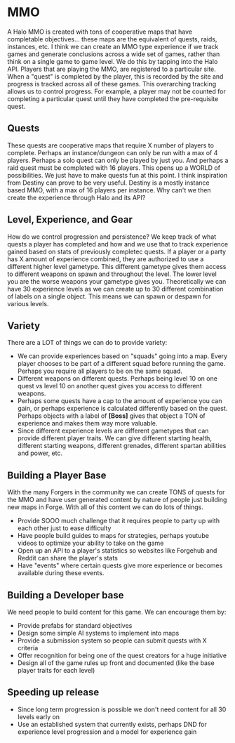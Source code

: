 # MMO

A Halo MMO is created with tons of cooperative maps that have completable
objectives... these maps are the equivalent of quests, raids, instances, etc. I
think we can create an MMO type experience if we track games and generate
conclusions across a wide set of games, rather than think on a single game to
game level. We do this by tapping into the Halo API. Players that are playing
the MMO, are registered to a particular site. When a "quest" is completed by
the player, this is recorded by the site and progress is tracked across all of
these games. This overarching tracking allows us to control progress. For
example, a player may not be counted for completing a particular quest until
they have completed the pre-requisite quest.


## Quests

These quests are cooperative maps that require X number of players to complete.
Perhaps an instance/dungeon can only be run with a max of 4 players. Perhaps a
solo quest can only be played by just you. And perhaps a raid quest must be
completed with 16 players. This opens up a WORLD of possibilities. We just have
to make quests fun at this point. I think inspiration from Destiny can prove to
be very useful. Destiny is a mostly instance based MMO, with a max of 16
players per instance. Why can't we then create the experience through Halo and
its API?


## Level, Experience, and Gear

How do we control progression and persistence? We keep track of what quests a
player has completed and how and we use that to track experience gained based
on stats of previously completec quests. If a player or a party has X amount of
experience combined, they are authorized to use a different higher level
gametype. This different gametype gives them access to different weapons on
spawn and throughout the level. The lower level you are the worse weapons your
gametype gives you. Theoretically we can have 30 experience levels as we can
create up to 30 different combination of labels on a single object. This means
we can spawn or despawn for various levels.


## Variety

There are a LOT of things we can do to provide variety:

 - We can provide experiences based on "squads" going into a map. Every player
   chooses to be part of a different squad before running the game. Perhaps you
require all players to be on the same squad.
 - Different weapons on different quests. Perhaps being level 10 on one quest
   vs level 10 on another quest gives you access to different weapons.
 - Perhaps some quests have a cap to the amount of experience you can gain, or
   perhaps experience is calculated differently based on the quest. Perhaps
objects with a label of **[Boss]** gives that object a TON of experience and
makes them way more valuable.
 - Since different experience levels are different gametypes that can provide
   different player traits. We can give different starting health, different
starting weapons, different grenades, different spartan abilities and power,
etc.


## Building a Player Base

With the many Forgers in the community we can create TONS of quests for the MMO
and have user generated content by nature of people just building new maps in
Forge. With all of this content we can do lots of things.

 - Provide SOOO much challenge that it requires people to party up with each
   other just to ease difficulty
 - Have people build guides to maps for strategies, perhaps youtube videos to
   optimize your ability to take on the game
 - Open up an API to a player's statistics so websites like Forgehub and Reddit
   can share the player's stats
 - Have "events" where certain quests give more experience or becomes available
   during these events.


## Building a Developer base

We need people to build content for this game. We can encourage them by:

 - Provide prefabs for standard objectives
 - Design some simple AI systems to implement into maps
 - Provide a submission system so people can submit quests with X criteria
 - Offer recognition for being one of the quest creators for a huge initiative
 - Design all of the game rules up front and documented (like the base player
   traits for each level)


## Speeding up release

 - Since long term progression is possible we don't need content for all 30
   levels early on
 - Use an established system that currently exists, perhaps DND for experience
   level progression and a model for experience gain
